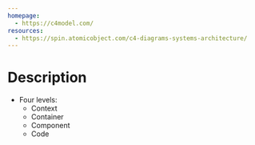 ```yaml
---
homepage:
  - https://c4model.com/
resources:
  - https://spin.atomicobject.com/c4-diagrams-systems-architecture/
---
```

# Description
- Four levels:
	- Context
	- Container
	- Component
	- Code